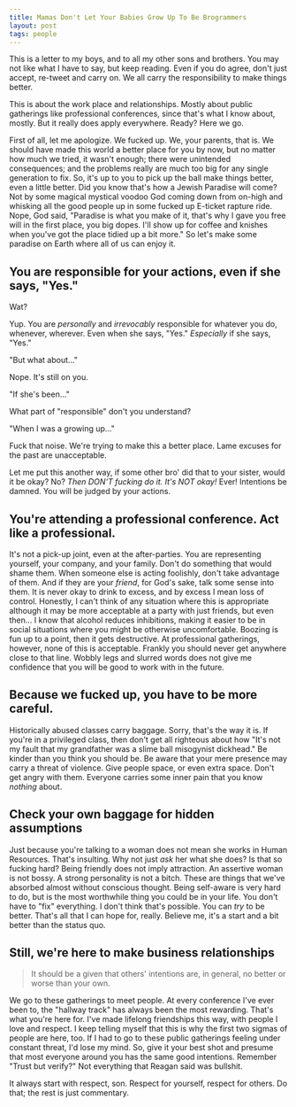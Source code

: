 ```yaml
---
title: Mamas Don't Let Your Babies Grow Up To Be Brogrammers
layout: post
tags: people
---
```


This is a letter to my boys, and to all my other sons and brothers. You may not like what I have to say, but keep reading. Even if you do agree, don't just accept, re-tweet and carry on. We all carry the responsibility to make things better. 

This is about the work place and relationships. Mostly about public gatherings like professional conferences, since that's what I know about, mostly. But it really does apply everywhere. Ready? Here we go.

First of all, let me apologize. We fucked up. We, your parents, that is. We should have made this world a better place for you by now, but no matter how much we tried, it wasn't enough; there were unintended consequences; and the problems really are much too big for any single generation to fix. So, it's up to you to pick up the ball make things better, even a little better. Did you know that's how a Jewish Paradise will come? Not by some magical mystical voodoo God coming down from on-high and whisking all the good people up in some fucked up E-ticket rapture ride. Nope, God said, "Paradise is what you make of it, that's why I gave you free will in the first place, you big dopes. I'll show up for coffee and knishes when you've got the place tidied up a bit more." So let's make some paradise on Earth where all of us can enjoy it.

## You are responsible for your actions, even if she says, "Yes."

Wat?

Yup. You are *personally* and *irrevocably* responsible for whatever you do, whenever, wherever. Even when she says, "Yes." *Especially* if she says, "Yes."

"But what about..."

Nope. It's still on you.

"If she's been..."

What part of "responsible" don't you understand?

"When I was a growing up..."

Fuck that noise. We're trying to make this a better place. Lame excuses for the past are unacceptable.

Let me put this another way, if some other bro' did that to your sister, would it be okay? No? *Then DON'T fucking do it. It's NOT okay!* Ever! Intentions be damned. You will be judged by your actions.

## You're attending a professional conference. Act like a professional.

It's not a pick-up joint, even at the after-parties. You are representing yourself, your company, and your family. Don't do something that would shame them. When someone else is acting foolishly, don't take advantage of them. And if they are your *friend*, for God's sake, talk some sense into them. It is never okay to drink to excess, and by excess I mean loss of control. Honestly, I can't think of any situation where this is appropriate although it may be more acceptable at a party with just friends, but even then... I know that alcohol reduces inhibitions, making it easier to be in social situations where you might be otherwise uncomfortable. Boozing is fun up to a point, then it gets destructive. At professional gatherings, however, none of this is acceptable. Frankly you should never get anywhere close to that line. Wobbly legs and slurred words does not give me confidence that you will be good to work with in the future. 

## Because we fucked up, you have to be more careful.

Historically abused classes carry baggage. Sorry, that's the way it is. If you're in a privileged class, then don't get all righteous about how "It's not my fault that my grandfather was a slime ball misogynist dickhead." Be kinder than you think you should be. Be aware that your mere presence may carry a threat of violence. Give people space, or even extra space. Don't get angry with them. Everyone carries some inner pain that you know *nothing* about.

## Check your own baggage for hidden assumptions

Just because you're talking to a woman does not mean she works in Human Resources. That's insulting. Why not just *ask* her what she does? Is that so fucking hard? Being friendly does not imply attraction. An assertive woman is not bossy. A strong personality is not a bitch. These are things that we've absorbed almost without conscious thought. Being self-aware is very hard to do, but is the most worthwhile thing you could be in your life. You don't have to "fix" everything. I don't think that's possible. You can *try* to be better. That's all that I can hope for, really. Believe me, it's a start and a bit better than the status quo.

## Still, we're here to make business relationships

> It should be a given that others' intentions are, in general, no better or worse than your own.

We go to these gatherings to meet people. At every conference I've ever been to, the "hallway track" has always been the most rewarding. That's what you're here for. I've made lifelong friendships this way, with people I love and respect. I keep telling myself that this is why the first two sigmas of people are here, too. If I had to go to these public gatherings feeling under constant threat, I'd lose my mind. So, give it your best shot and presume that most everyone around you has the same good intentions. Remember "Trust but verify?" Not everything that Reagan said was bullshit.

It always start with respect, son. Respect for yourself, respect for others. Do that; the rest is just commentary.